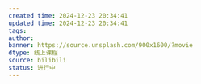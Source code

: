 ```yaml
---
created time: 2024-12-23 20:34:41
updated time: 2024-12-23 20:34:41
tags: 
author: 
banner: https://source.unsplash.com/900x1600/?movie
dtype: 线上课程
source: bilibili
status: 进行中
---
```


